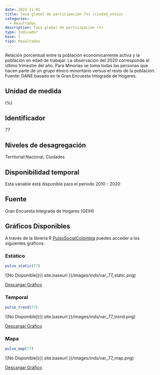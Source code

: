 ```yaml
---
date: 2023-11-01
title: Tasa global de participación (%) (ciudad_etnia)
categories:
  - Resultados
description: Tasa global de participación (%)
type: Indicador
base: 1
tipo: Resultados
--- 
```


Relación porcentual entre la población económicamente activa y la población en edad de trabajar. La observación del 2020 corresponde al último trimestre del año. Para Minorias se toma todas las personas que hacen parte de un grupo étnico minoritario versus el resto de la población.
Fuente: DANE basado en la Gran Encuesta Integrada de Hogares.

## Unidad de medida
(%)

## Identificador
77

## Niveles de desagregación
Territorial:Nacional, Ciudades

## Disponibilidad temporal
Esta variable está disponible para el periodo 2010 - 2020

## Fuente
Gran Encuesta Integrada de Hogares (GEIH)

## Gráficos Disponibles

A través de la libreria R [PulsoSocialColombia](https://github.com/pulsosocialcolombia/PulsoSocialColombia) puedes acceder a los siguientes gráficos:

### Estático

``` R
pulso_static(77)
```

![No Disponible]({{ site.baseurl }}/images/inds/var_77_static.png)

<a href='{{ site.baseurl }}/images/inds/var_77_static.png'>Descargar Gráfico</a>

### Temporal

``` R
pulso_trend(77)
```

![No Disponible]({{ site.baseurl }}/images/inds/var_77_trend.png)

<a href='{{ site.baseurl }}/images/inds/var_77_trend.png'>Descargar Gráfico</a>

### Mapa

``` R
pulso_map(77)
```

![No Disponible]({{ site.baseurl }}/images/inds/var_77_map.png)

<a href='{{ site.baseurl }}/images/inds/var_77_map.png'>Descargar Gráfico</a>